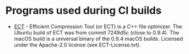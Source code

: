 # Programs used during CI builds

- [ECT](https://github.com/fhanau/Efficient-Compression-Tool) - Efficient Compression Tool (or ECT) is a C++ file optimizer. The Ubuntu build of ECT was from commit 7249d5c (close to 0.9.4). The macOS build is a universal binary of the 0.9.4 macOS builds. Licensed under the Apache-2.0 license (see ECT-License.txt).
